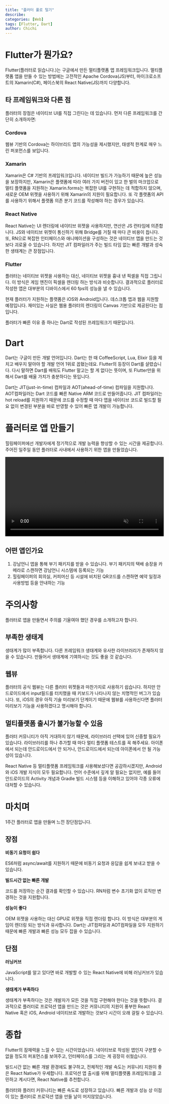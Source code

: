 ```yaml
---
title: "플러터 풀로 털기"
describe:
categories: [Web]
tags: [Flutter, Dart]
author: Chichi
---
```


# Flutter가 뭔가요?

Flutter(플러터로 읽습니다.)는 구글에서 만든 멀티플랫폼 앱 프레임워크입니다. 멀티플랫폼 앱을 만들 수 있는 방법에는 고전적인 Apache Cordova(JS)부터, 마이크로소프트의 Xamarin(C#), 페이스북의 React Native(JS)까지 다양합니다.

## 타 프레임워크와 다른 점

플러터의 장점은 네이티브 UI를 직접 그린다는 데 있습니다. 먼저 다른 프레임워크를 간단히 소개하자면:

### Cordova

웹뷰 기반의 Cordova는 하이브리드 앱의 가능성을 제시했지만, 태생적 한계로 매우 느린 퍼포먼스를 보입니다. 

### Xamarin

Xamarin은 C# 기반의 프레임워크입니다. 네이티브 빌드가 가능하기 때문에 높은 성능을 보장하지만, Xamarin은 플랫폼에 따라 여러 가지 버전이 있고 한 벌의 마크업으로 멀티 플랫폼을 지원하는 Xamarin.forms는 복잡한 UI를 구현하는 데 적합하지 않으며, 새로운 OEM 위젯을 사용하기 위해 Xamarin의 지원이 필요합니다. 또 각 플랫폼의 API를 사용하기 위해서 플랫폼 의존 분기 코드를 작성해야 하는 경우가 있습니다.

### React Native

React Native는 UI 렌더링에 네이티브 위젯을 사용하지만, 연산은 JS 런타임에 의존합니다. JS와 네이티브 위젯이 통신하기 위해 Bridge를 거칠 때 마다 큰 비용이 듭니다. 또, RN으로 복잡한 인터페이스와 애니메이션을 구성하는 것은 네이티브 앱을 만드는 것보다 괴로울 수 있습니다. 하지만 JIT 컴파일러가 주는 빌드 타임 없는 빠른 개발과 성숙한 생태계는 큰 장점입니다.

### Flutter

플러터는 네이티브 위젯을 사용하는 대신, 네이티브 위젯을 흉내 낸 픽셀을 직접 그립니다. 이 방식은 게임 엔진이 픽셀을 렌더링 하는 방식과 비슷합니다. 결과적으로 플러터로 작성한 앱은 대부분의 디바이스에서 60 fps의 성능을 낼 수 있습니다.

현재 플러터가 지원하는 플랫폼은 iOS와 Android입니다. 데스크톱 앱과 웹을 지원할 예정입니다. 재미있는 사실은 웹용 플러터의 렌더링이 Canvas 기반으로 제공된다는 점입니다.

플러터가 빠른 이유 중 하나는 Dart로 작성된 프레임워크기 때문입니다.

# Dart

Dart는 구글이 만든 개발 언어입니다. Dart는 한 때 CoffeeScript, Lua, Elixir 등을 제치고 배우지 말아야 할 개발 언어 1위로 꼽혔는데요. Flutter의 등장이 Dart를 살렸습니다. 다시 말하면 Dart를 배워도 Flutter 말고는 할 게 없다는 뜻이며, 또 Flutter만을 위해서 Dart를 배울 가치가 충분하다는 뜻입니다.

Dart는 JIT(just-in-time) 컴파일과 AOT(ahead-of-time) 컴파일을 지원합니다. AOT컴파일러는 Dart 코드를 빠른 Native ARM 코드로 만들어줍니다. JIT 컴파일러는 hot reload를 지원하기 때문에 코드를 수정할 때 마다 앱을 네이티브 코드로 빌드할 필요 없이 변경된 부분을 바로 반영할 수 있어 빠른 앱 개발이 가능합니다.

# 플러터로 앱 만들기

힐링페이퍼에선 개발자에게 정기적으로 개발 능력을 향상할 수 있는 시간을 제공합니다. 주어진 일주일 동안 플러터로 사내에서 사용하기 위한 앱을 만들었습니다.

<video autoplay loop muted playsinline class="center" width="100%">
  <source src="/assets/images/chichi/FlutterFull/20190611_203633_2.mp4" type="video/mp4">
</video>

## 어떤 앱인가요

1. 강남언니 앱을 통해  부기 패키지를 받을 수 있습니다. 부기 패키지의 택배 송장을 카메라로 스캔하면 강남언니 시스템에 등록되는 기능
2. 힐링페이퍼의 회의실, 커피머신 등 시설에 비치된 QR코드를 스캔하면 예약 일정과 사용방법 등을 안내하는 기능

# 주의사항

플러터로 앱을 만들면서 주의를 기울여야 했던 경우를 소개하고자 합니다.

## 부족한 생태계

생태계가 많이 부족합니다. 다른 프레임워크 생태계와 유사한 라이브러리가 존재하지 않을 수 있습니다. 만들어서 생태계에 기여하시는 것도 좋을 것 같습니다.

## 웹뷰

플러터의 공식 웹뷰는 다른 플러터 위젯들과 마찬가지로 사용하기 쉽습니다. 하지만 안드로이드에서 input필드를 터치했을 때 키보드가 나타나지 않는 치명적인 버그가 있습니다. 또, iOS의 경우 아직 기술 미리보기 단계이기 때문에 웹뷰를 사용하신다면 플러터 미리보기 기능을 사용하겠다고 명시해야 합니다.

## 멀티플랫폼 출시가 불가능할 수 있음

플러터 커뮤니티가 아직 거대하지 않기 때문에, 라이브러리 선택에 있어 신중할 필요가 있습니다. 라이브러리를 하나 추가할 때 마다 멀티 플랫폼 테스트를 꼭 해주세요. 아이폰에서 되는데 안드로이드에서 안 되거나, 안드로이드에서 되는데 아이폰에서 안 될 가능성이 있습니다.

React Native 등 멀티플랫폼 프레임워크를 사용해보셨다면 공감하시겠지만, Android와 iOS 개발 지식이 모두 필요합니다. 언어 수준에서 깊게 알 필요는 없지만, 예를 들어 안드로이드의 Activity 개념과 Gradle 빌드 시스템 등을 이해하고 있어야 각종 오류에 대처할 수 있습니다.

# 마치며

1주간 플러터로 앱을 만들며 느낀 장단점입니다.

## 장점

**비동기 요청이 쉽다**

ES6처럼 async/await를 지원하기 때문에 비동기 요청과 응답을 쉽게 보내고 받을 수 있습니다.

**빌드시간 없는 빠른 개발**

코드를 저장하는 순간 결과를 확인할 수 있습니다. RN처럼 변수 초기화 없이 로직만 변경하는 것을 지원합니다.

**성능이 좋다**

OEM 위젯을 사용하는 대신 GPU로 위젯을 직접 렌더링 합니다. 이 방식은 대부분의 게임이 렌더링 되는 방식과 유사합니다. Dart는 JIT컴파일과 AOT컴파일을 모두 지원하기 때문에 빠른 개발과 빠른 성능 모두 잡을 수 있습니다.

## 단점

**러닝커브**

JavaScript를 알고 있다면 바로 개발할 수 있는 React Native에 비해 러닝커브가 있습니다.

**생태계가 부족하다**

생태계가 부족하다는 것은 개발자가 모든 것을 직접 구현해야 한다는 것을 뜻합니다. 결과적으로 플러터로 프로덕션 앱을 만드는 것은 커뮤니티의 지원이 풍부한 React Native 혹은 iOS, Android 네이티브로 개발하는 것보다 시간이 오래 걸릴 수 있습니다.

# 종합

Flutter의 잠재력을 느낄 수 있는 시간이었습니다. 네이티브로 작성된 앱인지 구분할 수 없을 정도의 퍼포먼스를 보여주고, 인터페이스를 그리는 게 굉장히 쉬웠습니다.

빌드시간 없는 빠른 개발 환경에도 불구하고, 전체적인 개발 속도는 커뮤니티 지원이 좋은 React Native가 우세합니다. 프로덕션 앱 출시를 위해 멀티플랫폼 프레임워크를 고민하고 계시다면, React Native를 추천합니다.

플러터와 플러터 커뮤니티는 빠른 속도로 성장하고 있습니다. 빠른 개발과 성능 상 이점이 있는 플러터로 프로덕션 앱을 만들 날이 머지않았습니다.